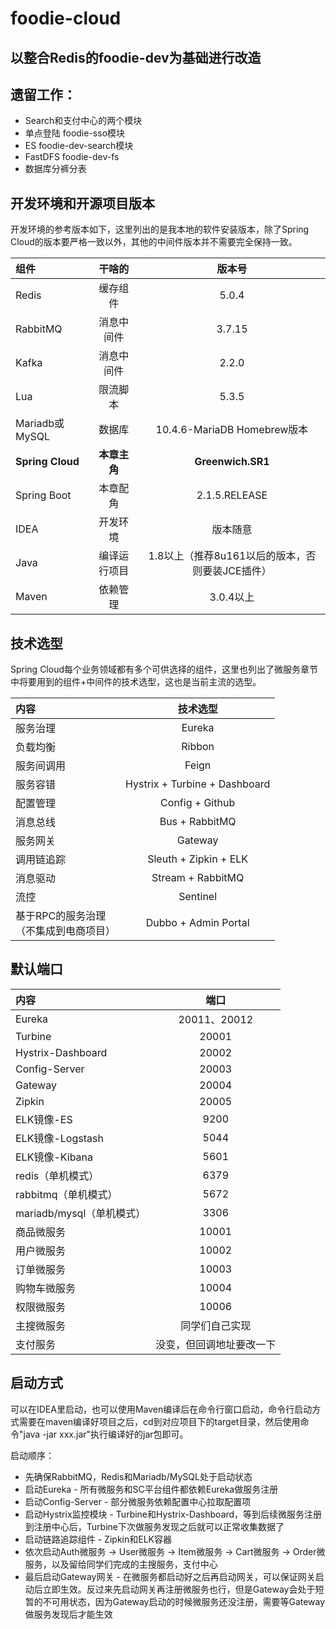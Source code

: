 # foodie-cloud

## 以整合Redis的foodie-dev为基础进行改造
## 遗留工作：
- Search和支付中心的两个模块
- 单点登陆  foodie-sso模块
- ES      foodie-dev-search模块
- FastDFS foodie-dev-fs
- 数据库分裤分表


## 开发环境和开源项目版本

开发环境的参考版本如下，这里列出的是我本地的软件安装版本，除了Spring Cloud的版本要严格一致以外，其他的中间件版本并不需要完全保持一致。

| 组件  | 干啥的  	| 版本号 | 
|:------------- |:---------------:| :-------------:| 
| Redis     	| 缓存组件 	| 5.0.4 | 
| RabbitMQ      | 消息中间件 |  3.7.15    | 
| Kafka      | 消息中间件 | 2.2.0    
| Lua      | 限流脚本 | 5.3.5| 
| Mariadb或MySQL      | 数据库 | 10.4.6-MariaDB Homebrew版本| 
| **Spring Cloud**      | **本章主角** | **Greenwich.SR1**
| Spring Boot      | 本章配角 | 2.1.5.RELEASE
| IDEA | 开发环境 | 版本随意
| Java | 编译运行项目 | 1.8以上（推荐8u161以后的版本，否则要装JCE插件）
| Maven | 依赖管理 | 3.0.4以上

## 技术选型

Spring Cloud每个业务领域都有多个可供选择的组件，这里也列出了微服务章节中将要用到的组件+中间件的技术选型，这也是当前主流的选型。

| 内容  | 技术选型  	| 
|:------------- |:---------------:| 
| 服务治理  	| Eureka 	|
| 负载均衡     	| Ribbon 	|
| 服务间调用     	| Feign 	|
| 服务容错     	| Hystrix + Turbine + Dashboard|
| 配置管理     	| Config + Github |
| 消息总线     	| Bus + RabbitMQ	|
| 服务网关     	| Gateway |
| 调用链追踪     	| Sleuth + Zipkin + ELK |
| 消息驱动     	| Stream + RabbitMQ	|
| 流控     	| Sentinel 	|
| 基于RPC的服务治理</br>（不集成到电商项目） | Dubbo + Admin Portal |

## 默认端口

| 内容  |     端口  	      | 
|:------------- |:--------------:| 
| Eureka  	|  20011、20012	  |
| Turbine     	|    20001 	     |
| Hystrix-Dashboard     	|    20002 	     |
| Config-Server     	|     20003      |
| Gateway     	|     20004      |
| Zipkin     	|     20005	     |
| ELK镜像-ES     	|     9200 	     |
| ELK镜像-Logstash     	|     5044 	     |
| ELK镜像-Kibana     	|     5601 	     |
| redis（单机模式）     	|     6379 	     |
| rabbitmq（单机模式）     	|     5672 	     |
| mariadb/mysql（单机模式）     	|     3306 	     |
| 商品微服务     	|     10001      |
| 用户微服务     	|     10002      |
| 订单微服务     	|     10003      |
| 购物车微服务     	|     10004      |
| 权限微服务     	|     10006      |
| 主搜微服务     	|    同学们自己实现	    |
| 支付服务     	| 没变，但回调地址要改一下 	 |

## 启动方式

可以在IDEA里启动，也可以使用Maven编译后在命令行窗口启动，命令行启动方式需要在maven编译好项目之后，cd到对应项目下的target目录，然后使用命令"java -jar xxx.jar"执行编译好的jar包即可。

启动顺序：

- 先确保RabbitMQ，Redis和Mariadb/MySQL处于启动状态
- 启动Eureka - 所有微服务和SC平台组件都依赖Eureka做服务注册
- 启动Config-Server - 部分微服务依赖配置中心拉取配置项
- 启动Hystrix监控模块 - Turbine和Hystrix-Dashboard，等到后续微服务注册到注册中心后，Turbine下次做服务发现之后就可以正常收集数据了
- 启动链路追踪组件 - Zipkin和ELK容器
- 依次启动Auth微服务 -> User微服务 -> Item微服务 -> Cart微服务 -> Order微服务，以及留给同学们完成的主搜服务，支付中心
- 最后启动Gateway网关 - 在微服务都启动好之后再启动网关，可以保证网关启动后立即生效。反过来先启动网关再注册微服务也行，但是Gateway会处于短暂的不可用状态，因为Gateway启动的时候微服务还没注册，需要等Gateway做服务发现后才能生效






